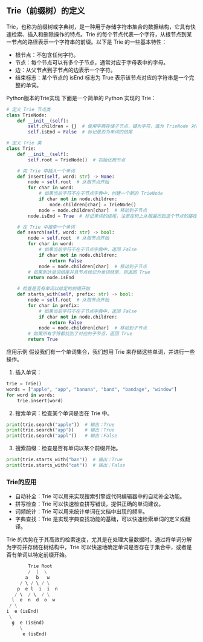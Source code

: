 ## Trie（前缀树）的定义
Trie，也称为前缀树或字典树，是一种用于存储字符串集合的数据结构，它具有快速检索、插入和删除操作的特点。Trie 的每个节点代表一个字符，从根节点到某一节点的路径表示一个字符串的前缀。以下是 Trie 的一些基本特性：

* 根节点：不包含任何字符。
* 节点：每个节点可以有多个子节点，通常对应于字母表中的字母。
* 边：从父节点到子节点的边表示一个字符。
* 结束标志：某个节点的 isEnd 标志为 True 表示该节点对应的字符串是一个完整的单词。

Python版本的Trie实现
下面是一个简单的 Python 实现的 Trie：

```python
# 定义 Trie 节点类
class TrieNode:
    def __init__(self):
        self.children = {}  # 使用字典存储子节点，键为字符，值为 TrieNode 对象
        self.isEnd = False  # 标记是否为单词的结尾

# 定义 Trie 类
class Trie:
    def __init__(self):
        self.root = TrieNode()  # 初始化根节点

    # 向 Trie 中插入一个单词
    def insert(self, word: str) -> None:
        node = self.root  # 从根节点开始
        for char in word:
            # 如果当前字符不在子节点字典中，创建一个新的 TrieNode
            if char not in node.children:
                node.children[char] = TrieNode()
            node = node.children[char]  # 移动到子节点
        node.isEnd = True  # 标记单词的结尾，注意在树上从根遍历到这个节点的路径只有一条，因此不存在混淆，如果为True，就一定存在这个单词，如果为False就不存在这个单词

    # 在 Trie 中搜索一个单词
    def search(self, word: str) -> bool:
        node = self.root  # 从根节点开始
        for char in word:
            # 如果当前字符不在子节点字典中，返回 False
            if char not in node.children:
                return False
            node = node.children[char]  # 移动到子节点
        # 如果到达单词结尾并且节点标记为单词结尾，则返回 True
        return node.isEnd

    # 检查是否有单词以给定的前缀开始
    def starts_with(self, prefix: str) -> bool:
        node = self.root  # 从根节点开始
        for char in prefix:
            # 如果当前字符不在子节点字典中，返回 False
            if char not in node.children:
                return False
            node = node.children[char]  # 移动到子节点
        # 如果所有字符都找到了对应的子节点，返回 True
        return True
```

应用示例
假设我们有一个单词集合，我们想用 Trie 来存储这些单词，并进行一些操作。

1. 插入单词：
```python
trie = Trie()
words = ["apple", "app", "banana", "band", "bandage", "window"]
for word in words:
    trie.insert(word)
```
2. 搜索单词：检查某个单词是否在 Trie 中。
```python
print(trie.search("apple"))  # 输出：True
print(trie.search("app"))    # 输出：True
print(trie.search("appl"))   # 输出：False
```
3. 搜索前缀：检查是否有单词以某个前缀开始。
```python
print(trie.starts_with("ban"))  # 输出：True
print(trie.starts_with("cat"))  # 输出：False
```
### Trie的应用
* 自动补全：Trie 可以用来实现搜索引擎或代码编辑器中的自动补全功能。
* 拼写检查：Trie 可以快速检查拼写错误，提供正确的单词建议。
* 词频统计：Trie 可以用来统计单词在文档中出现的频率。
* 字典查找：Trie 是实现字典查找功能的基础，可以快速检索单词的定义或翻译。

Trie 的优势在于其高效的检索速度，尤其是在处理大量数据时。通过将单词分解为字符并存储在树结构中，Trie 可以快速地确定单词是否存在于集合中，或者是否有单词以特定前缀开始。

```python
        Trie Root
        /  |  \
       a   b   w
     / \ / \ / \
    p  e l  i  i  n
   / \  / \  / \
  l  e  n  d  o  w
 / \
i  e (isEnd)
 \
  g  e (isEnd)
     \
      e (isEnd)
```